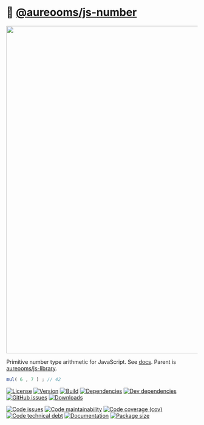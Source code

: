 :1234: [@aureooms/js-number](https://aureooms.github.io/js-number)
==

<img src="https://upload.wikimedia.org/wikipedia/commons/3/39/Latex_real_numbers.svg" width="864">

Primitive number type arithmetic for JavaScript.
See [docs](https://aureooms.github.io/js-number).
Parent is [aureooms/js-library](https://github.com/aureooms/js-library).

```js
mul( 6 , 7 ) ; // 42
```

[![License](https://img.shields.io/github/license/aureooms/js-number.svg)](https://raw.githubusercontent.com/aureooms/js-number/main/LICENSE)
[![Version](https://img.shields.io/npm/v/@aureooms/js-number.svg)](https://www.npmjs.org/package/@aureooms/js-number)
[![Build](https://img.shields.io/travis/aureooms/js-number/main.svg)](https://travis-ci.com/aureooms/js-number/branches)
[![Dependencies](https://img.shields.io/david/aureooms/js-number.svg)](https://david-dm.org/aureooms/js-number)
[![Dev dependencies](https://img.shields.io/david/dev/aureooms/js-number.svg)](https://david-dm.org/aureooms/js-number?type=dev)
[![GitHub issues](https://img.shields.io/github/issues/aureooms/js-number.svg)](https://github.com/aureooms/js-number/issues)
[![Downloads](https://img.shields.io/npm/dm/@aureooms/js-number.svg)](https://www.npmjs.org/package/@aureooms/js-number)

[![Code issues](https://img.shields.io/codeclimate/issues/aureooms/js-number.svg)](https://codeclimate.com/github/aureooms/js-number/issues)
[![Code maintainability](https://img.shields.io/codeclimate/maintainability/aureooms/js-number.svg)](https://codeclimate.com/github/aureooms/js-number/trends/churn)
[![Code coverage (cov)](https://img.shields.io/codecov/c/gh/aureooms/js-number/main.svg)](https://codecov.io/gh/aureooms/js-number)
[![Code technical debt](https://img.shields.io/codeclimate/tech-debt/aureooms/js-number.svg)](https://codeclimate.com/github/aureooms/js-number/trends/technical_debt)
[![Documentation](https://aureooms.github.io/js-number/badge.svg)](https://aureooms.github.io/js-number/source.html)
[![Package size](https://img.shields.io/bundlephobia/minzip/@aureooms/js-number)](https://bundlephobia.com/result?p=@aureooms/js-number)
